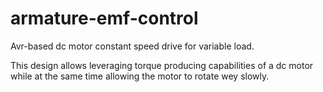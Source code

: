 # armature-emf-control
Avr-based dc motor constant speed drive for variable load.

This design allows leveraging torque producing capabilities of a dc motor while at the same time allowing the motor to rotate wey slowly.
